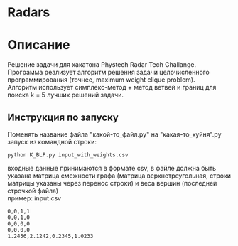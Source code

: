 # Radars

# Описание
Решение задачи для хакатона Phystech Radar Tech Challange.  
Программа реализует алгоритм решения задачи целочисленного программирования (точнее, maximum weight clique problem).  
Алгоритм использует симплекс-метод + метод ветвей и границ для поиска k = 5 лучших решений задачи.  

## Инструкция по запуску
Поменять название файла "какой-то_файл.py" на "какая-то_хуйня".py  
запуск из командной строки:
```shell
python K_BLP.py input_with_weights.csv
```
входные данные принимаются в формате csv, в файле должна быть указана матрица смежности графа (матрица верхнетреугольная, строки матрицы указаны через перенос строки) и веса вершин (последней строчкой файла)  
пример: input.csv
```
0,0,1,1
0,0,1,0
0,0,0,0
0,0,0,0
1.2456,2.1242,0.2345,1.0233
```
